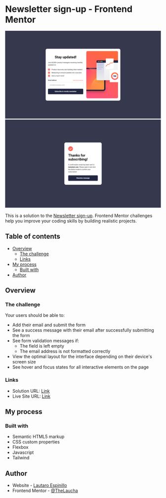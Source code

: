 # Newsletter sign-up - Frontend Mentor

![Design preview for the Interactive rating component challenge hub](./assets/images/preview.png)
![Design preview for the Interactive rating component challenge hub](./assets/images/preview2.png)

This is a solution to the [Newsletter sign-up](https://www.frontendmentor.io/challenges/newsletter-signup-form-with-success-message-3FC1AZbNrv). Frontend Mentor challenges help you improve your coding skills by building realistic projects.

## Table of contents

- [Overview](#overview)
  - [The challenge](#the-challenge)
  - [Links](#links)
- [My process](#my-process)
  - [Built with](#built-with)
- [Author](#author)

## Overview

### The challenge

Your users should be able to:

- Add their email and submit the form
- See a success message with their email after successfully submitting the form
- See form validation messages if:
  - The field is left empty
  - The email address is not formatted correctly
- View the optimal layout for the interface depending on their device's screen size
- See hover and focus states for all interactive elements on the page

### Links

- Solution URL: [Link](https://www.frontendmentor.io/solutions/product-preview-card-component-6mMmIcgsYE)
- Live Site URL: [Link](https://thelaucha.github.io/Newsletter-sign-up-FM/)

## My process

### Built with

- Semantic HTML5 markup
- CSS custom properties
- Flexbox
- Javascript
- Tailwind

## Author

- Website - [Lautaro Espinillo](https://thelaucha.github.io/lautaro_espinillo_portfolio/)
- Frontend Mentor - [@TheLaucha](https://www.frontendmentor.io/profile/TheLaucha)
